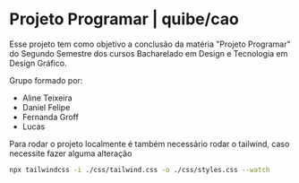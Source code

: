 # Projeto Programar | quibe/cao

Esse projeto tem como objetivo a conclusão da matéria "Projeto Programar" do Segundo Semestre dos cursos Bacharelado em Design e Tecnologia em Design Gráfico.

Grupo formado por:
- Aline Teixeira
- Daniel Felipe
- Fernanda Groff
- Lucas

Para rodar o projeto localmente é também necessário rodar o tailwind, caso necessite fazer alguma alteração

```bash
npx tailwindcss -i ./css/tailwind.css -o ./css/styles.css --watch
```